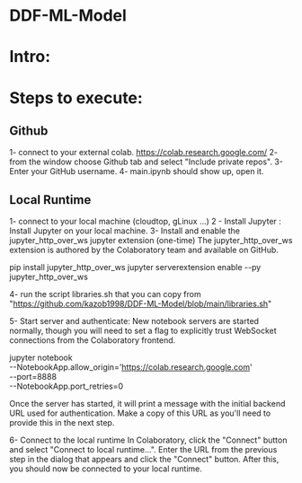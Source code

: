 # DDF-ML-Model


# Intro:



# Steps to execute:

## Github
1- connect to your external colab. https://colab.research.google.com/
2- from the window choose Github tab and select "Include private repos".
3- Enter your GitHub username.
4- main.ipynb should show up, open it.

## Local Runtime
1- connect to your local  machine (cloudtop, gLinux ...)
2 - Install Jupyter : 
Install Jupyter on your local machine.
3- Install and enable the jupyter_http_over_ws jupyter extension (one-time)
The jupyter_http_over_ws extension is authored by the Colaboratory team and available on GitHub.

pip install jupyter_http_over_ws
jupyter serverextension enable --py jupyter_http_over_ws

4- run the script libraries.sh that you can copy from "https://github.com/kazob1998/DDF-ML-Model/blob/main/libraries.sh"

5- Start server and authenticate: 
New notebook servers are started normally, though you will need to set a flag to explicitly trust WebSocket connections from the Colaboratory frontend.

jupyter notebook \
  --NotebookApp.allow_origin='https://colab.research.google.com' \
  --port=8888 \
  --NotebookApp.port_retries=0
    
Once the server has started, it will print a message with the initial backend URL used for authentication. Make a copy of this URL as you'll need to provide this in the next step.

6- Connect to the local runtime
In Colaboratory, click the "Connect" button and select "Connect to local runtime...". Enter the URL from the previous step in the dialog that appears and click the "Connect" button. After this, you should now be connected to your local runtime.
